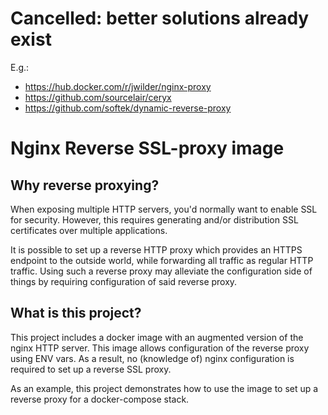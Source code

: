 # Cancelled: better solutions already exist
E.g.:

* https://hub.docker.com/r/jwilder/nginx-proxy
* https://github.com/sourcelair/ceryx
* https://github.com/softek/dynamic-reverse-proxy

# Nginx Reverse SSL-proxy image

## Why reverse proxying?

When exposing multiple HTTP servers, you'd normally want to enable SSL for security.
However, this requires generating and/or distribution SSL certificates over multiple applications.

It is possible to set up a reverse HTTP proxy which provides an HTTPS endpoint to the outside world, while forwarding all traffic as regular HTTP traffic.
Using such a reverse proxy may alleviate the configuration side of things by requiring configuration of said reverse proxy.

## What is this project?

This project includes a docker image with an augmented version of the nginx HTTP server. This image allows configuration of the reverse proxy using ENV vars. As a result, no (knowledge of) nginx configuration is required to set up a reverse SSL proxy.

As an example, this project demonstrates how to use the image to set up a reverse proxy for a docker-compose stack.
